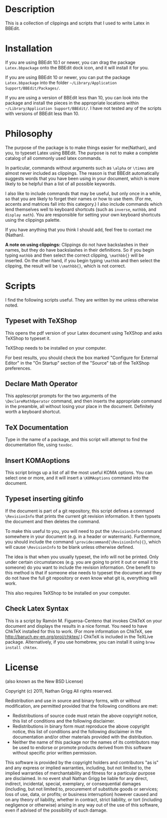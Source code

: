 # Description

This is a collection of clippings and scripts that I used to write Latex in BBEdit.

# Installation

If you are using BBEdit 10.1 or newer, you can drag the package `Latex.bbpackage` onto the BBEdit dock icon, and it will install
it for you.

If you are using BBEdit 10 or newer, you can put the package
`Latex.bbpackage` into the folder `~/Library/Application Support/BBEdit/Packages/`.

If you are using a version of BBEdit less than 10, you can look into
the package and install the pieces in the appropriate locations
within `~/Library/Application Support/BBEdit/`. I have not tested
any of the scripts with versions of BBEdit less than 10.

# Philosophy

The purpose of the package is to make things easier for me(Nathan), and you, to
typeset Latex using BBEdit. The purpose is not to make a complete catalog
of all commonly used latex commands.

In particular, commands without arguments such as `\alpha` or `\times` are almost never included as clippings. The reason is that BBEdit automatically
suggests words that you have been using in your document, which is more
likely to be helpful than a list of all possible keywords.

I also like to include commands that may be useful, but only once in a
while, so that you are likely to forget their names or how to use them.
(For me, accents and matrices fall into this category.) I also include
commands which lend themselves well to keyboard shortcuts (such as `inverse`, `mathbb`, and `display math`). You are responsible for setting your own
keyboard shortcuts using the clippings palette.

If you have anything that you think I should add, feel free to contact me (Nathan).

**A note on using clippings:**
Clippings do not have backslashes in their names, but they do have
backslashes in their definitions. So if you begin typing `mathbb` and
then select the correct clipping, `\mathbb{}` will be inserted. On the
other hand, if you begin typing `\mathbb` and then select the clipping,
the result will be `\\mathbb{}`, which is not correct.

# Scripts

I find the following scripts useful. They are written by me unless otherwise
noted.

## Typeset with TeXShop

This opens the pdf version of your Latex document using TeXShop and asks
TeXShop to typeset it.

TeXShop needs to be installed on your computer.

For best results, you should check the box marked "Configure for External
Editor" in the "On Startup" section of the "Source" tab of the TeXShop
preferences.

## Declare Math Operator

This applescript prompts for the two arguments of the `\DeclareMathOperator`
command, and then inserts the appropriate command in the preamble, all without
losing your place in the document. Definitely worth a keyboard shortcut.

## TeX Documentation

Type in the name of a package, and this script will attempt to find the documentation file, using `texdoc`.

## Insert KOMAoptions

This script brings up a list of all the most useful KOMA options. You can select one or more, and it will insert a `\KOMAoptions` command into the document.

## Typeset inserting gitinfo

If the document is part of a git repository, this script defines a command `\RevisionInfo` that prints the current git revision information. It then typsets the document and then deletes the command.

To make this useful to you, you will need to put the `\RevisionInfo` command somewhere in your document (e.g. in a header or watermark). Furthermore, you should include the command `\providecommand{\RevisionInfo}{}`, which will cause `\RevisionInfo` to be blank unless otherwise defined.

The idea is that when you usually typeset, the info will not be printed. Only under certain circumstances (e.g. you are going to print it out or email it to someone) do you want to include the revision information. One benefit to this method is that if someone else needs to typeset the document and they do not have the full git repository or even know what git is, everything will work.

This also requires TeXShop to be installed on your computer.

## Check Latex Syntax

This is a script by Ramón M. Figueroa-Centeno that invokes ChkTeX on your document and displays the results in a nice format. You need to have ChkTeX installed for this to work. (For more information on ChkTeX, see
<http://baruch.ev-en.org/proj/chktex/>.) ChkTeX is included in the TeXLive package. Alternatively, if you use homebrew, you can install it using `brew install chktex`.

# License

(also known as the New BSD License)

Copyright (c) 2011, Nathan Grigg
All rights reserved.

Redistribution and use in source and binary forms, with or without
modification, are permitted provided that the following conditions are met:

* Redistributions of source code must retain the above copyright
  notice, this list of conditions and the following disclaimer.
* Redistributions in binary form must reproduce the above copyright
  notice, this list of conditions and the following disclaimer in the
  documentation and/or other materials provided with the distribution.
* Neither the name of this package nor the
  names of its contributors may be used to endorse or promote products
  derived from this software without specific prior written permission.

This software is provided by the copyright holders and contributors "as is" and
any express or implied warranties, including, but not limited to, the implied
warranties of merchantability and fitness for a particular purpose are
disclaimed. In no event shall Nathan Grigg be liable for any
direct, indirect, incidental, special, exemplary, or consequential damages
(including, but not limited to, procurement of substitute goods or services;
loss of use, data, or profits; or business interruption) however caused and
on any theory of liability, whether in contract, strict liability, or tort
(including negligence or otherwise) arising in any way out of the use of this
software, even if advised of the possibility of such damage.
